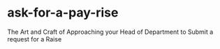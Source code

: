 # ask-for-a-pay-rise
The Art and Craft of Approaching your Head of Department to Submit a request for a Raise
